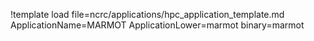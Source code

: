 !template load file=ncrc/applications/hpc_application_template.md ApplicationName=MARMOT ApplicationLower=marmot binary=marmot
